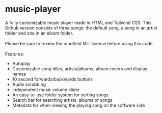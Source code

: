 # music-player
A fully customizable music player made in HTML and Tailwind CSS. This Github version consists of three songs: the default song, a song in an artist folder and one in an album folder.</br></br>
Please be sure to review the modified MIT license before using this code.</br></br>
Features:</br>
- Autoplay
- Customizable song titles, artists/albums, album covers and display names
- 10 second forwards/backwards buttons
- Audio scrubbing
- Independent music volume slider
- An easy-to-use folder system for sorting songs
- Search bar for searching artists, albums or songs
- Metadata for when viewing the playing song on the software side
